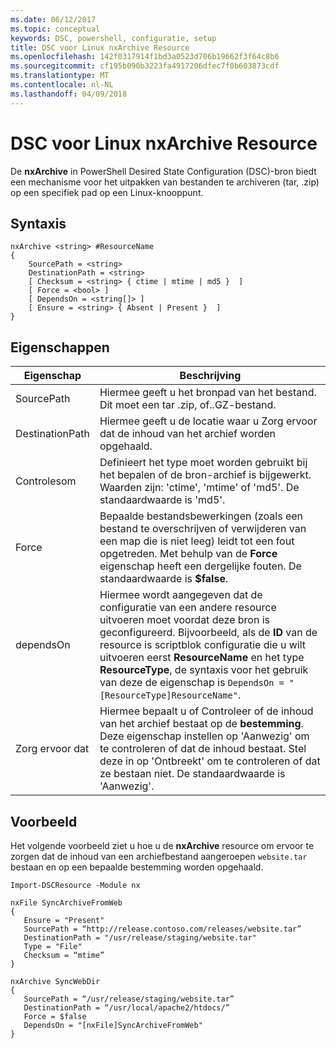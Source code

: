 ```yaml
---
ms.date: 06/12/2017
ms.topic: conceptual
keywords: DSC, powershell, configuratie, setup
title: DSC voor Linux nxArchive Resource
ms.openlocfilehash: 142f0317914f1bd3a0523d706b19662f3f64c8b6
ms.sourcegitcommit: cf195b090b3223fa4917206dfec7f0b603873cdf
ms.translationtype: MT
ms.contentlocale: nl-NL
ms.lasthandoff: 04/09/2018
---
```

# <a name="dsc-for-linux-nxarchive-resource"></a>DSC voor Linux nxArchive Resource

De **nxArchive** in PowerShell Desired State Configuration (DSC)-bron biedt een mechanisme voor het uitpakken van bestanden te archiveren (tar, .zip) op een specifiek pad op een Linux-knooppunt.

## <a name="syntax"></a>Syntaxis

```
nxArchive <string> #ResourceName
{
    SourcePath = <string>
    DestinationPath = <string>
    [ Checksum = <string> { ctime | mtime | md5 }  ]
    [ Force = <bool> ]
    [ DependsOn = <string[]> ]
    [ Ensure = <string> { Absent | Present }  ]
}
```

## <a name="properties"></a>Eigenschappen

|  Eigenschap |  Beschrijving |
|---|---|
| SourcePath| Hiermee geeft u het bronpad van het bestand. Dit moet een tar .zip, of..GZ-bestand. |
| DestinationPath| Hiermee geeft u de locatie waar u Zorg ervoor dat de inhoud van het archief worden opgehaald.|
| Controlesom| Definieert het type moet worden gebruikt bij het bepalen of de bron-archief is bijgewerkt. Waarden zijn: 'ctime', 'mtime' of 'md5'. De standaardwaarde is 'md5'.|
| Force| Bepaalde bestandsbewerkingen (zoals een bestand te overschrijven of verwijderen van een map die is niet leeg) leidt tot een fout opgetreden. Met behulp van de **Force** eigenschap heeft een dergelijke fouten. De standaardwaarde is **$false**.|
| dependsOn | Hiermee wordt aangegeven dat de configuratie van een andere resource uitvoeren moet voordat deze bron is geconfigureerd. Bijvoorbeeld, als de **ID** van de resource is scriptblok configuratie die u wilt uitvoeren eerst **ResourceName** en het type **ResourceType**, de syntaxis voor het gebruik van deze de eigenschap is `DependsOn = "[ResourceType]ResourceName"`.|
| Zorg ervoor dat| Hiermee bepaalt u of Controleer of de inhoud van het archief bestaat op de **bestemming**. Deze eigenschap instellen op 'Aanwezig' om te controleren of dat de inhoud bestaat. Stel deze in op 'Ontbreekt' om te controleren of dat ze bestaan niet. De standaardwaarde is 'Aanwezig'.|

## <a name="example"></a>Voorbeeld

Het volgende voorbeeld ziet u hoe u de **nxArchive** resource om ervoor te zorgen dat de inhoud van een archiefbestand aangeroepen `website.tar` bestaan en op een bepaalde bestemming worden opgehaald.

```
Import-DSCResource -Module nx

nxFile SyncArchiveFromWeb
{
   Ensure = "Present"
   SourcePath = “http://release.contoso.com/releases/website.tar”
   DestinationPath = "/usr/release/staging/website.tar"
   Type = "File"
   Checksum = “mtime”
}

nxArchive SyncWebDir
{
   SourcePath = “/usr/release/staging/website.tar”
   DestinationPath = “/usr/local/apache2/htdocs/”
   Force = $false
   DependsOn = "[nxFile]SyncArchiveFromWeb"
}
```
